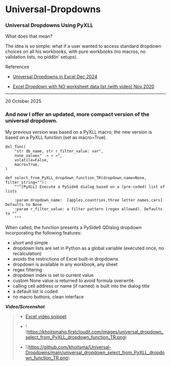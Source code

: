 # Universal-Dropdowns
### Universal Dropdowns Using PyXLL

What does that mean?

The idea is so simple: what if a user wanted to access standard dropdown choices on all his workbooks, with pure workbooks (no macros, no validation lists, no piddlin’ setups).

References

- [Universal Dropdowns in Excel Dec 2024](https://www.mathpax.com/universal-dropdowns-in-excel-dec-2024/)

- [Excel Dropdown with NO worksheet data list (with video) Nov 2020
](https://www.mathpax.com/excel-dropdown-with-no-worksheet-data-list/)

---

20 October 2025

### And now I offer an updated, more compact version of the universal dropdown.

My previous version was based on a PyXLL macro; the new version is based on a PyXLL function (set as macro=True).

```
@xl_func(
    "str db_name, str r_filter_value: var",
    none_value="  » » »",
    volatile=False,
    macro=True,
)

def select_from_PyXLL_dropdown_function_TR(dropdown_name=None, filter_string=""):
    """[PyXLL] Execute a PySide6 dialog based on a (pre-coded) list of lists

    :param dropdown_name:  [apples,countries,three letter names,cars] Defaults to None
    :param r_filter_value: a filter pattern (regex allowed). Defaults to ""
    """
```

When called, the function presents a PySide6 QDialog dropdown incorporating the following features:
* short and simple
* dropdown lists are set in Python as a global variable (executed once, no recalculation)
* avoids the restrictions of Excel built-in dropdowns
* dropdown is available in any workbook, any sheet
* regex filtering
* dropdown index is set to current value
* custom None value is returned to avoid formula overwrite
* calling cell address or name (if named) is built into the dialog title
* a default list is coded
* no macro buttons, clean interface

***Video/Screenshot***

> - [Excel video snippet](https://khoitsmahq.firstcloudit.com/images/universal_dropdown_select_from_PyXLL_dropdown_function_TR.mp4)
> 
> - !(https://khoitsmahq.firstcloudit.com/images/universal_dropdown_select_from_PyXLL_dropdown_function_TR.png)
> 
> - !(https://github.com/khoitsma/Universal-Dropdowns/main/universal_dropdown_select_from_PyXLL_dropdown_function_TR.png)
